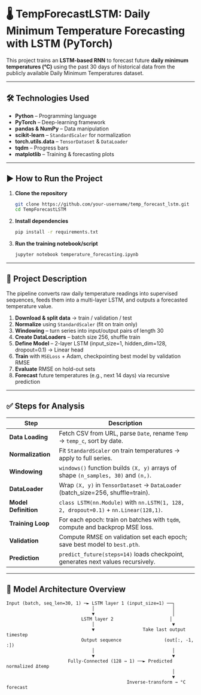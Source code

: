 # 🌡️ TempForecastLSTM: Daily Minimum Temperature Forecasting with LSTM (PyTorch)

This project trains an **LSTM-based RNN** to forecast future **daily minimum temperatures (°C)** using the past 30 days of historical data from the publicly available Daily Minimum Temperatures dataset.

---

## 🛠 Technologies Used

- **Python** – Programming language  
- **PyTorch** – Deep-learning framework  
- **pandas & NumPy** – Data manipulation  
- **scikit-learn** – `StandardScaler` for normalization  
- **torch.utils.data** – `TensorDataset` & `DataLoader`  
- **tqdm** – Progress bars  
- **matplotlib** – Training & forecasting plots  

---

## ▶️ How to Run the Project

1. **Clone the repository**  
   ```bash
   git clone https://github.com/your-username/temp_forecast_lstm.git
   cd TempForecastLSTM
2. **Install dependencies**
   ```bash
   pip install -r requirements.txt
3. **Run the training notebook/script**
   ```bash
   jupyter notebook temperature_forecasting.ipynb

---

## 📂 Project Description  

The pipeline converts raw daily temperature readings into supervised sequences, feeds them into a multi-layer LSTM, and outputs a forecasted temperature value.

1. **Download & split data** → train / validation / test  
2. **Normalize** using `StandardScaler` (fit on train only)  
3. **Windowing** – turn series into input/output pairs of length 30  
4. **Create DataLoaders** – batch size 256, shuffle train  
5. **Define Model** – 2-layer LSTM (input_size=1, hidden_dim=128, dropout=0.1) → Linear head  
6. **Train** with `MSELoss` + Adam, checkpointing best model by validation RMSE  
7. **Evaluate** RMSE on hold-out sets  
8. **Forecast** future temperatures (e.g., next 14 days) via recursive prediction  

---

## ✅ Steps for Analysis  

| Step               | Description                                                                     |
|--------------------|---------------------------------------------------------------------------------|
| **Data Loading**   | Fetch CSV from URL, parse `Date`, rename `Temp` → `temp_c`, sort by date.      |
| **Normalization**  | Fit `StandardScaler` on train temperatures → apply to full series.             |
| **Windowing**      | `windows()` function builds `(X, y)` arrays of shape `(n_samples, 30)` and `(n,)`. |
| **DataLoader**     | Wrap `(X, y)` in `TensorDataset` → `DataLoader` (batch_size=256, shuffle=train).|
| **Model Definition** | `class LSTM(nn.Module)` with `nn.LSTM(1, 128, 2, dropout=0.1)` + `nn.Linear(128,1)`. |
| **Training Loop**  | For each epoch: train on batches with `tqdm`, compute and backprop MSE loss.     |
| **Validation**     | Compute RMSE on validation set each epoch; save best model to `best.pth`.       |
| **Prediction**     | `predict_future(steps=14)` loads checkpoint, generates next values recursively.  |

---

## 🧠 Model Architecture Overview  

```text
Input (batch, seq_len=30, 1) ─► LSTM layer 1 (input_size=1) ──┐
                                │                             │
                                ▼                             │
                            LSTM layer 2                     │
                                │                             ▼
                                ▼                  Take last output timestep
                            Output sequence                (out[:, -1, :])
                                │                             │
                                ▼                             ▼
                       Fully-Connected (128 → 1) ──► Predicted normalized Δtemp
                                                              │
                                                              ▼
                                             Inverse-transform → °C forecast
